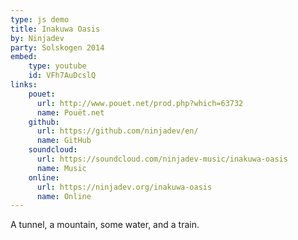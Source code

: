 ```yaml
---
type: js demo
title: Inakuwa Oasis
by: Ninjadev
party: Solskogen 2014
embed:
    type: youtube
    id: VFh7AuDcslQ
links:
    pouet:
      url: http://www.pouet.net/prod.php?which=63732
      name: Pouët.net
    github:
      url: https://github.com/ninjadev/en/
      name: GitHub
    soundcloud:
      url: https://soundcloud.com/ninjadev-music/inakuwa-oasis
      name: Music
    online:
      url: https://ninjadev.org/inakuwa-oasis
      name: Online
---
```


A tunnel, a mountain, some water, and a train.
